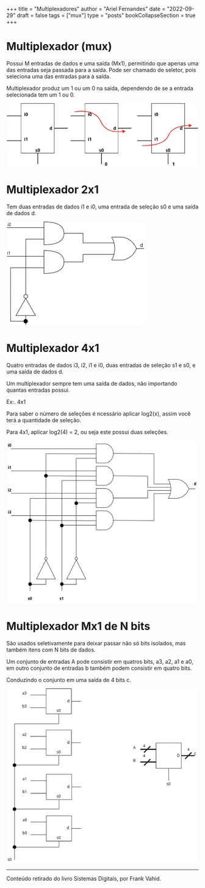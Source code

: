 +++
title = "Multiplexadores"
author = "Ariel Fernandes"
date = "2022-09-29"
draft = false
tags = ["mux"]
type = "posts"
bookCollapseSection = true
+++
# Multiplexador (mux)

Possui M entradas de dados e uma saída (Mx1), permitindo que apenas uma das entradas seja passada para a saída.
Pode ser chamado de seletor, pois seleciona uma das entradas para à saída.

Multiplexador produz um 1 ou um 0 na saída, dependendo de se a entrada selecionada tem um 1 ou 0.

![](https://raw.githubusercontent.com/arielfernandes/blog/main/resources/_gen/images/mux/selSaida.png)

# Multiplexador 2x1
Tem duas entradas de dados i1 e i0, uma entrada de seleção s0 e uma saída de dados d.

![](https://raw.githubusercontent.com/arielfernandes/blog/main/resources/_gen/images/mux/mux2x1.png)

# Multiplexador 4x1

Quatro entradas de dados i3, i2, i1 e i0, duas entradas de seleção s1 e s0, e uma saída de dados d.

Um multiplexador sempre tem uma saída de dados, não importando quantas entradas
possui.

Ex:. 4x1

Para saber o número de seleções é ncessário aplicar log2(x), assim você terá a quantidade de seleção.

Para 4x1, aplicar log2(4) = 2, ou seja este possui duas seleções.

![](https://raw.githubusercontent.com/arielfernandes/blog/main/resources/_gen/images/mux/mux4x1.png)


# Multiplexador Mx1 de N bits

São usados seletivamente para deixar passar não só bits isolados, mas também itens com N bits de dados.

Um conjunto de entradas A pode consistir em quatros bits, a3, a2, a1 e a0, em outro conjunto de entradas b também podem consistir em quatro bits.

Conduzindo o conjunto em uma saída de 4 bits c.


![](https://raw.githubusercontent.com/arielfernandes/blog/main/resources/_gen/images/mux/mux4bitsc.png)

---
Conteúdo retirado do livro Sistemas Digitais, por Frank Vahid.
